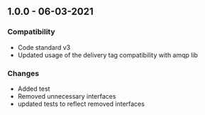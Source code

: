 ## 1.0.0 - 06-03-2021

### Compatibility
 - Code standard v3
 - Updated usage of the delivery tag compatibility with amqp lib

### Changes
 - Added test
 - Removed unnecessary interfaces
 - updated tests to reflect removed interfaces
